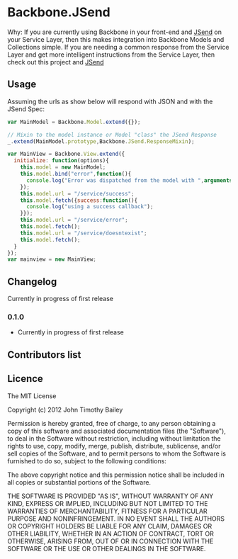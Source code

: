 # Backbone.JSend #
Why: If you are currently using Backbone in your front-end and [JSend][d] on your Service Layer, then this makes
integration into Backbone Models and Collections simple. If you are needing a common response from the Service Layer
and get more intelligent instructions from the Service Layer, then check out this project and [JSend][d]

[d]: http://labs.omniti.com/labs/jsend

## Usage ##

Assuming the urls as show below will respond with JSON and with the JSend Spec:

```javascript
var MainModel = Backbone.Model.extend({});

// Mixin to the model instance or Model "class" the JSend Response
_.extend(MainModel.prototype,Backbone.JSend.ResponseMixin);

var MainView = Backbone.View.extend({
  initialize: function(options){
    this.model = new MainModel;
    this.model.bind("error",function(){
      console.log("Error was dispatched from the model with ",arguments);
    });
    this.model.url = "/service/success";
    this.model.fetch({success:function(){
      console.log("using a success callback");
    }});
    this.model.url = "/service/error";
    this.model.fetch();
    this.model.url = "/service/doesntexist";
    this.model.fetch();
  }
});
var mainview = new MainView;
```

## Changelog ##

Currently in progress of first release

### 0.1.0 ###

* Currently in progress of first release

## Contributors list ##


## Licence ##

The MIT License

Copyright (c) 2012 John Timothy Bailey

Permission is hereby granted, free of charge, to any person obtaining a copy
of this software and associated documentation files (the "Software"), to deal
in the Software without restriction, including without limitation the rights
to use, copy, modify, merge, publish, distribute, sublicense, and/or sell
copies of the Software, and to permit persons to whom the Software is
furnished to do so, subject to the following conditions:

The above copyright notice and this permission notice shall be included in
all copies or substantial portions of the Software.

THE SOFTWARE IS PROVIDED "AS IS", WITHOUT WARRANTY OF ANY KIND, EXPRESS OR
IMPLIED, INCLUDING BUT NOT LIMITED TO THE WARRANTIES OF MERCHANTABILITY,
FITNESS FOR A PARTICULAR PURPOSE AND NONINFRINGEMENT. IN NO EVENT SHALL THE
AUTHORS OR COPYRIGHT HOLDERS BE LIABLE FOR ANY CLAIM, DAMAGES OR OTHER
LIABILITY, WHETHER IN AN ACTION OF CONTRACT, TORT OR OTHERWISE, ARISING FROM,
OUT OF OR IN CONNECTION WITH THE SOFTWARE OR THE USE OR OTHER DEALINGS IN
THE SOFTWARE.
